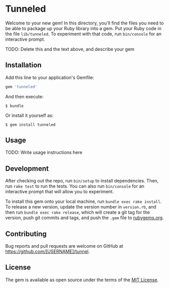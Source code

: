 # Tunneled

Welcome to your new gem! In this directory, you'll find the files you need to be able to package up your Ruby library into a gem. Put your Ruby code in the file `lib/tunneled`. To experiment with that code, run `bin/console` for an interactive prompt.

TODO: Delete this and the text above, and describe your gem

## Installation

Add this line to your application's Gemfile:

```ruby
gem 'tunneled'
```

And then execute:

    $ bundle

Or install it yourself as:

    $ gem install tunneled

## Usage

TODO: Write usage instructions here

## Development

After checking out the repo, run `bin/setup` to install dependencies. Then, run `rake test` to run the tests. You can also run `bin/console` for an interactive prompt that will allow you to experiment.

To install this gem onto your local machine, run `bundle exec rake install`. To release a new version, update the version number in `version.rb`, and then run `bundle exec rake release`, which will create a git tag for the version, push git commits and tags, and push the `.gem` file to [rubygems.org](https://rubygems.org).

## Contributing

Bug reports and pull requests are welcome on GitHub at https://github.com/[USERNAME]/tunnel.


## License

The gem is available as open source under the terms of the [MIT License](http://opensource.org/licenses/MIT).

